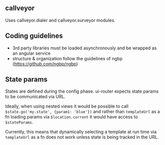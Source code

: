 ## callveyor

Uses callveyor.dialer and callveyor.surveyor modules.

## Coding guidelines

- 3rd party libraries must be loaded asynchronously and be wrapped as an angular service
- structure & organization follow the guidelines of ngbp (https://github.com/ngbp/ngbp)

## State params

States are defined during the config phase. ui-router expects state params to be communicated via URL.

Ideally, when using nested views it would be possible to call `$state.go('my.state', {param1: 'blue'})` and rather than `templateUrl` as a fn loading params via `$location.current` it would have access to `$stateParams`.

Currently, this means that dynamically selecting a template at run time via `templateUrl` as a fn does not work unless state is being tracked in the URL.
